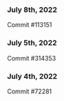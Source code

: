 ### July 8th, 2022

Commit #113151

### July 5th, 2022

Commit #314353


### July 4th, 2022

Commit #72281
